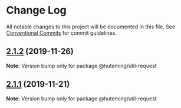 # Change Log

All notable changes to this project will be documented in this file.
See [Conventional Commits](https://conventionalcommits.org) for commit guidelines.

## [2.1.2](https://github.com/huteming/huteming-ui/compare/@huteming/util-request@2.1.1...@huteming/util-request@2.1.2) (2019-11-26)

**Note:** Version bump only for package @huteming/util-request





## [2.1.1](https://github.com/huteming/huteming-ui/compare/@huteming/util-request@2.1.0...@huteming/util-request@2.1.1) (2019-11-21)

**Note:** Version bump only for package @huteming/util-request
